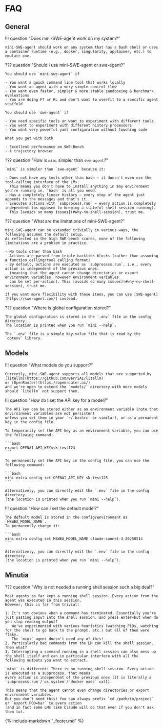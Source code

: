 # FAQ

## General

!!! question "Does mini-SWE-agent work on my system?"

    mini-SWE-agent should work on any system that has a bash shell or uses a container runtime (e.g., docker, singularity, apptainer, etc.) to emulate one.

??? question "Should I use mini-SWE-agent or swe-agent?"

    You should use `mini-swe-agent` if

    - You want a quick command line tool that works locally
    - You want an agent with a very simple control flow
    - You want even faster, simpler & more stable sandboxing & benchmark evaluations
    - You are doing FT or RL and don't want to overfit to a specific agent scaffold

    You should use `swe-agent` if

    - You need specific tools or want to experiment with different tools
    - You want to experiment with different history processors
    - You want very powerful yaml configuration without touching code

    What you get with both

    - Excellent performance on SWE-Bench
    - A trajectory browser

??? question "How is `mini` simpler than `swe-agent`?"

    `mini` is simpler than `swe-agent` because it:

    - Does not have any tools other than bash — it doesn't even use the tool-calling interface of the LMs.
      This means you don't have to install anything in any environment you're running in. `bash` is all you need.
    - Has a completely linear history — every step of the agent just appends to the messages and that's it.
    - Executes actions with `subprocess.run` — every action is completely independent (as opposed to keeping a stateful shell session running).
      This [avoids so many issues](#why-no-shell-session), trust me.

??? question "What are the limitations of mini-SWE-agent?"

    mini-SWE-agent can be extended trivially in various ways, the following assumes the default setup.
    As reflected in the high SWE-bench scores, none of the following limitations are a problem in practice.

    - No tools other than bash
    - Actions are parsed from triple-backtick blocks (rather than assuming a function calling/tool calling format)
    - By default, actions are executed as `subprocess.run`, i.e., every action is independent of the previous ones.
      (meaning that the agent cannot change directories or export environment variables; however environment variables
      can be set per-action). This [avoids so many issues](#why-no-shell-session), trust me.

    If you want more flexibility with these items, you can use [SWE-agent](https://swe-agent.com/) instead.

??? question "Where is global configuration stored?"

    The global configuration is stored in the `.env` file in the config directory.
    The location is printed when you run `mini --help`.

    The `.env` file is a simple key-value file that is read by the `dotenv` library.


## Models

!!! question "What models do you support?"

    Currently, mini-SWE-agent supports all models that are supported by [litellm](https://github.com/BerriAI/litellm)
    or [OpenRouter](https://openrouter.ai/)
    and we're open to extend the `models/` directory with more models should `litellm` not support them.

!!! question "How do I set the API key for a model?"

    The API key can be stored either as an environment variable (note that enviroinment variables are not persistent
    unless you set them in your `~/.bashrc` or similar), or as a permanent key in the config file.

    To temporarily set the API key as an environment variable, you can use the following command:

    ```bash
    export OPENAI_API_KEY=sk-test123
    ```

    To permanently set the API key in the config file, you can use the following command:

    ```bash
    mini-extra config set OPENAI_API_KEY sk-test123
    ```

    Alternatively, you can directly edit the `.env` file in the config directory
    (the location is printed when you run `mini --help`).

!!! question "How can I set the default model?"

    The default model is stored in the config/environment as `MSWEA_MODEL_NAME`.
    To permanently change it:

    ```bash
    mini-extra config set MSWEA_MODEL_NAME claude-sonnet-4-20250514
    ```

    Alternatively, you can directly edit the `.env` file in the config directory
    (the location is printed when you run `mini --help`).

## Minutia

??? question "Why is not needed a running shell session such a big deal?"
    <a name="why-no-shell-session"></a>

    Most agents so far kept a running shell session. Every action from the agent was executed in this session.
    However, this is far from trivial:

    1. It's not obvious when a command has terminated. Essentially you're just pasting input into the shell session, and press enter—but when do you stop reading output?
       We've experimented with various heuristics (watching PIDs, watching for the shell to go back to the prompt, etc.) but all of them were flaky.
       The `mini` agent doesn't need any of this!
    2. Particularly bad commands from the LM can kill the shell session. Then what?
    3. Interrupting a command running in a shell session can also mess up the shell itself and can in particular interfere with all the following outputs you want to extract.

    `mini` is different: There is no running shell session. Every action is executed as a subprocess, that means
    every action is independent of the previous ones (it is literally a `subprocess.run`/`os.system`/`docker exec` call).

    This means that the agent cannot even change directories or export environment variables.
    But you don't need this! You can always prefix `cd /path/to/project` or `export FOO=bar` to every action
    (and in fact some LMs like Claude will do that even if you don't ask them to).

{% include-markdown "_footer.md" %}
